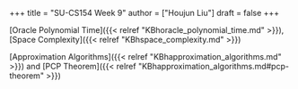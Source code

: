 +++
title = "SU-CS154 Week 9"
author = ["Houjun Liu"]
draft = false
+++

[Oracle Polynomial Time]({{< relref "KBhoracle_polynomial_time.md" >}}), [Space Complexity]({{< relref "KBhspace_complexity.md" >}})

[Approximation Algorithms]({{< relref "KBhapproximation_algorithms.md" >}}) and [PCP Theorem]({{< relref "KBhapproximation_algorithms.md#pcp-theorem" >}})
